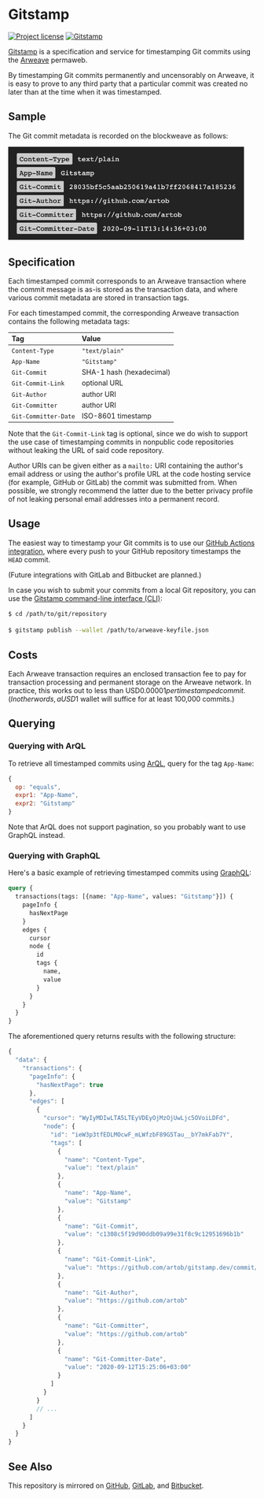 # Gitstamp

[![Project license](https://img.shields.io/badge/license-Public%20Domain-blue.svg)](https://unlicense.org)
[![Gitstamp](https://github.com/artob/gitstamp.dev/workflows/Gitstamp/badge.svg)](https://github.com/artob/gitstamp.dev/actions?query=workflow%3AGitstamp)

[Gitstamp] is a specification and service for timestamping Git commits using
the [Arweave] permaweb.

By timestamping Git commits permanently and uncensorably on Arweave, it is
easy to prove to any third party that a particular commit was created no
later than at the time when it was timestamped.

## Sample

The Git commit metadata is recorded on the blockweave as follows:

<img alt="Screenshot of Gitstamp metadata" src="https://raw.githubusercontent.com/artob/gitstamp-action/master/sample.png" width="480"/>

## Specification

Each timestamped commit corresponds to an Arweave transaction where the
commit message is as-is stored as the transaction data, and where various
commit metadata are stored in transaction tags.

For each timestamped commit, the corresponding Arweave transaction contains
the following metadata tags:

Tag                  | Value                    |
:------------------- | :----------------------- |
`Content-Type`       | `"text/plain"`           |
`App-Name`           | `"Gitstamp"`             |
`Git-Commit`         | SHA-1 hash (hexadecimal) |
`Git-Commit-Link`    | optional URL             |
`Git-Author`         | author URI               |
`Git-Committer`      | author URI               |
`Git-Committer-Date` | ISO-8601 timestamp       |

Note that the `Git-Commit-Link` tag is optional, since we do wish to support
the use case of timestamping commits in nonpublic code repositories without
leaking the URL of said code repository.

Author URIs can be given either as a `mailto:` URI containing the author's
email address or using the author's profile URL at the code hosting service
(for example, GitHub or GitLab) the commit was submitted from. When possible,
we strongly recommend the latter due to the better privacy profile of not
leaking personal email addresses into a permanent record.

## Usage

The easiest way to timestamp your Git commits is to use our [GitHub Actions
integration](https://github.com/artob/gitstamp-action), where every push to
your GitHub repository timestamps the `HEAD` commit.

(Future integrations with GitLab and Bitbucket are planned.)

In case you wish to submit your commits from a local Git repository, you can
use the [Gitstamp command-line interface (CLI)](https://github.com/artob/gitstamp-cli):

```bash
$ cd /path/to/git/repository

$ gitstamp publish --wallet /path/to/arweave-keyfile.json
```

## Costs

Each Arweave transaction requires an enclosed transaction fee to pay for
transaction processing and permanent storage on the Arweave network.
In practice, this works out to less than USD$0.00001 per timestamped commit.
(In other words, a USD$1 wallet will suffice for at least 100,000 commits.)

## Querying

### Querying with ArQL

To retrieve all timestamped commits using [ArQL], query for the tag
`App-Name`:

```javascript
{
  op: "equals",
  expr1: "App-Name",
  expr2: "Gitstamp"
}
```

Note that ArQL does not support pagination, so you probably want to use
GraphQL instead.

### Querying with GraphQL

Here's a basic example of retrieving timestamped commits using [GraphQL]:

```graphql
query {
  transactions(tags: [{name: "App-Name", values: "Gitstamp"}]) {
    pageInfo {
      hasNextPage
    }
    edges {
      cursor
      node {
        id
        tags {
          name,
          value
        }
      }
    }
  }
}
```

The aforementioned query returns results with the following structure:

```javascript
{
  "data": {
    "transactions": {
      "pageInfo": {
        "hasNextPage": true
      },
      "edges": [
        {
          "cursor": "WyIyMDIwLTA5LTEyVDEyOjMzOjUwLjc5OVoiLDFd",
          "node": {
            "id": "ieW3p3tfEDLMOcwF_mLWfzbF89G5Tau__bY7mkFab7Y",
            "tags": [
              {
                "name": "Content-Type",
                "value": "text/plain"
              },
              {
                "name": "App-Name",
                "value": "Gitstamp"
              },
              {
                "name": "Git-Commit",
                "value": "c1308c5f19d90ddb09a99e31f8c9c12951696b1b"
              },
              {
                "name": "Git-Commit-Link",
                "value": "https://github.com/artob/gitstamp.dev/commit/c1308c5f19d90ddb09a99e31f8c9c12951696b1b"
              },
              {
                "name": "Git-Author",
                "value": "https://github.com/artob"
              },
              {
                "name": "Git-Committer",
                "value": "https://github.com/artob"
              },
              {
                "name": "Git-Committer-Date",
                "value": "2020-09-12T15:25:06+03:00"
              }
            ]
          }
        }
        // ...
      ]
    }
  }
}
```

## See Also

This repository is mirrored on [GitHub], [GitLab], and [Bitbucket].

[Gitstamp]:       https://gitstamp.dev
[Arweave]:        https://www.arweave.org
[Arweave wallet]: https://www.arweave.org/wallet
[ArQL]:           https://github.com/ArweaveTeam/arweave-js#arql
[GraphQL]:        https://arweave.dev/graphql
[GitHub]:         https://github.com/artob/gitstamp.dev
[GitLab]:         https://gitlab.com/artob/gitstamp.dev
[Bitbucket]:      https://bitbucket.org/artob/gitstamp.dev
